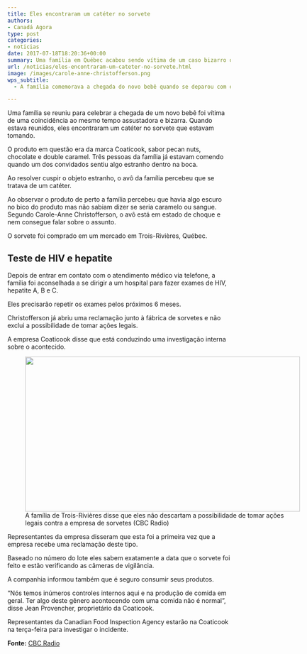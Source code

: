 ```yaml
---
title: Eles encontraram um catéter no sorvete
authors:
- Canadá Agora
type: post
categories:
- noticias
date: 2017-07-18T18:20:36+00:00
summary: Uma família em Québec acabou sendo vítima de um caso bizarro quando eles encontraram um catéter no sorvete que tomavam durante o final de semana
url: /noticias/eles-encontraram-um-cateter-no-sorvete.html
image: /images/carole-anne-christofferson.png
wps_subtitle:
  - A família comemorava a chegada do novo bebê quando se deparou com esta situação

---
```

Uma família se reuniu para celebrar a chegada de um novo bebê foi vítima de uma coincidência ao mesmo tempo assustadora e bizarra. Quando estava reunidos, eles encontraram um catéter no sorvete que estavam tomando.

O produto em questão era da marca Coaticook, sabor pecan nuts, chocolate e double caramel. Três pessoas da família já estavam comendo quando um dos convidados sentiu algo estranho dentro na boca.

Ao resolver cuspir o objeto estranho, o avô da família percebeu que se tratava de um catéter.

Ao observar o produto de perto a família percebeu que havia algo escuro no bico do produto mas não sabiam dizer se seria caramelo ou sangue. Segundo Carole-Anne Christofferson, o avô está em estado de choque e nem consegue falar sobre o assunto.

O sorvete foi comprado em um mercado em Trois-Rivières, Québec.

## Teste de HIV e hepatite

Depois de entrar em contato com o atendimento médico via telefone, a família foi aconselhada a se dirigir a um hospital para fazer exames de HIV, hepatite A, B e C.

Eles precisarão repetir os exames pelos próximos 6 meses.

Christofferson já abriu uma reclamação junto à fábrica de sorvetes e não exclui a possibilidade de tomar ações legais.

A empresa Coaticook disse que está conduzindo uma investigação interna sobre o acontecido.

<figure id="attachment_9125" aria-describedby="caption-attachment-9125" style="width: 620px" class="wp-caption alignnone"><img class="wp-image-9125 size-full" src="https://www.canadaagora.com/wp-content/uploads/cateter-no-sorvete-coaticook.jpg" alt="" width="620" height="349" srcset="https://www.canadaagora.com/wp-content/uploads/cateter-no-sorvete-coaticook.jpg 620w, https://www.canadaagora.com/wp-content/uploads/cateter-no-sorvete-coaticook-470x265.jpg 470w, https://www.canadaagora.com/wp-content/uploads/cateter-no-sorvete-coaticook-192x108.jpg 192w, https://www.canadaagora.com/wp-content/uploads/cateter-no-sorvete-coaticook-384x216.jpg 384w, https://www.canadaagora.com/wp-content/uploads/cateter-no-sorvete-coaticook-364x205.jpg 364w, https://www.canadaagora.com/wp-content/uploads/cateter-no-sorvete-coaticook-561x316.jpg 561w, https://www.canadaagora.com/wp-content/uploads/cateter-no-sorvete-coaticook-608x342.jpg 608w" sizes="(max-width: 620px) 100vw, 620px" /><figcaption id="caption-attachment-9125" class="wp-caption-text">A família de Trois-Rivières disse que eles não descartam a possibilidade de tomar ações legais contra a empresa de sorvetes (CBC Radio)</figcaption></figure>

Representantes da empresa disseram que esta foi a primeira vez que a empresa recebe uma reclamação deste tipo.

Baseado no número do lote eles sabem exatamente a data que o sorvete foi feito e estão verificando as câmeras de vigilância.

A companhia informou também que é seguro consumir seus produtos.

&#8220;Nós temos inúmeros controles internos aqui e na produção de comida em geral. Ter algo deste gênero acontecendo com uma comida não é normal&#8221;, disse Jean Provencher, proprietário da Coaticook.

Representantes da Canadian Food Inspection Agency estarão na Coaticook na terça-feira para investigar o incidente.

**Fonte:** <a href="http://www.cbc.ca/news/canada/montreal/coaticook-ice-cream-catheter-1.4209386" target="_blank" rel="noopener">CBC Radio</a>